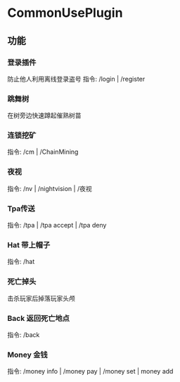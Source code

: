 #  CommonUsePlugin
## 功能

### 登录插件
防止他人利用离线登录盗号
指令:  /login | /register

### 跳舞树
在树旁边快速蹲起催熟树苗

### 连锁挖矿
指令:  /cm | /ChainMining

### 夜视
指令:  /nv | /nightvision | /夜视

### Tpa传送
指令:  /tpa | /tpa accept | /tpa deny

### Hat 带上帽子
指令:  /hat

### 死亡掉头
击杀玩家后掉落玩家头颅

### Back 返回死亡地点
指令:  /back

### Money 金钱
指令: /money info | /money pay | /money set | money add 
